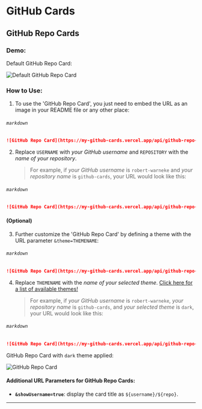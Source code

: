 # GitHub Cards

## GitHub Repo Cards

### Demo:
Default GitHub Repo Card:

![Default GitHub Repo Card](https://my-github-cards.vercel.app/api/github-repo-card?user=robert-warneke&repo=github-cards)

### How to Use:

1. To use the 'GitHub Repo Card', you just need to embed the URL as an image in your README file or any other place:

###### `markdown`
```md
![GitHub Repo Card](https://my-github-cards.vercel.app/api/github-repo-card?user=USERNAME&repo=REPOSITORY)
```

2. Replace `USERNAME` with *your GitHub username* and `REPOSITORY` with the *name of your repository*.

    > For example, if *your GitHub username* is `robert-warneke` and *your repository name* is `github-cards`, your URL would look like this:

###### `markdown`
```md
![GitHub Repo Card](https://my-github-cards.vercel.app/api/github-repo-card?user=robert-warneke&repo=github-cards)
```

#### (Optional)

3. Further customize the 'GitHub Repo Card' by defining a theme with the URL parameter `&theme=THEMENAME`:

###### `markdown`
```md
![GitHub Repo Card](https://my-github-cards.vercel.app/api/github-repo-card?user=USERNAME&repo=REPOSITORY&theme=THEMENAME)
```

4. Replace `THEMENAME` with the *name of your selected theme*. [Click here for a list of available themes!](https://github.com/robert-warneke/github-cards/blob/master/docs/THEMES.md)

    > For example, if *your GitHub username* is `robert-warneke`, *your repository name* is `github-cards`, and *your selected theme* is `dark`, your URL would look like this:

###### `markdown`
```md
![GitHub Repo Card](https://my-github-cards.vercel.app/api/github-repo-card?user=robert-warneke&repo=github-cards&theme=dark)
```

GitHub Repo Card with `dark` theme applied:

![GitHub Repo Card](https://my-github-cards.vercel.app/api/github-repo-card?user=robert-warneke&repo=github-cards&theme=dark)

#### Additional URL Parameters for GitHub Repo Cards:
- **`&showUsername=true`**: display the card title as `${username}/${repo}`.

---
